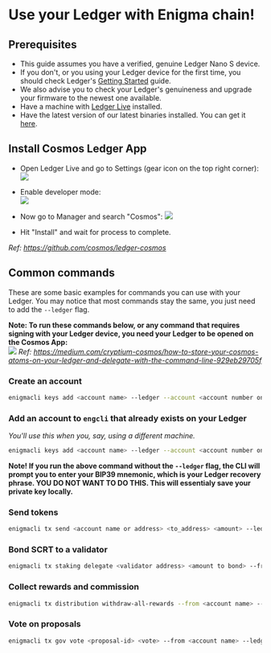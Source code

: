 # Use your Ledger with Enigma chain!

## Prerequisites
* This guide assumes you have a verified, genuine Ledger Nano S device.
* If you don't, or you using your Ledger device for the first time, you should check Ledger's [Getting Started](https://support.ledger.com/hc/en-us/sections/360001415213-Getting-started) guide.
* We also advise you to check your Ledger's genuineness and upgrade your firmware to the newest one available.
* Have a machine with [Ledger Live](https://www.ledger.com/ledger-live) installed.
* Have the latest version of our latest binaries installed. You can get it [here](https://github.com/enigmampc/enigmachain/releases).

## Install Cosmos Ledger App

* Open Ledger Live and go to Settings (gear icon on the top right corner):
![](https://raw.githubusercontent.com/cosmos/ledger-cosmos/master/docs/img/cosmos_app1.png)

* Enable developer mode:                           
![](https://raw.githubusercontent.com/cosmos/ledger-cosmos/master/docs/img/cosmos_app2.png)

* Now go to Manager and search "Cosmos":
![](https://raw.githubusercontent.com/cosmos/ledger-cosmos/master/docs/img/cosmos_app3.png)

* Hit "Install" and wait for process to complete.

*Ref: https://github.com/cosmos/ledger-cosmos*

## Common commands

These are some basic examples for commands you can use with your Ledger. You may notice that most commands stay the same, you just need to add the `--ledger` flag.                      

**Note: To run these commands below, or any command that requires signing with your Ledger device, you need your Ledger to be opened on the Cosmos App:**                                                  
![](https://miro.medium.com/max/1536/1*Xfi5_ScAiFn6rr9YBjgFFw.jpeg)
*Ref: https://medium.com/cryptium-cosmos/how-to-store-your-cosmos-atoms-on-your-ledger-and-delegate-with-the-command-line-929eb29705f*

### Create an account

```bash
enigmacli keys add <account name> --ledger --account <account number on your Ledger>
```

### Add an account to `engcli` that already exists on your Ledger
*You'll use this when you, say, using a different machine.*

```bash
enigmacli keys add <account name> --ledger --account <account number on your Ledger> --recover
```

**Note! If you run the above command without the `--ledger` flag, the CLI will prompt you to enter your BIP39 mnemonic, which is your Ledger recovery phrase. YOU DO NOT WANT TO DO THIS. This will essentialy save your private key locally.**

### Send tokens

```bash
enigmacli tx send <account name or address> <to_address> <amount> --ledger
```

### Bond SCRT to a validator

```bash
enigmacli tx staking delegate <validator address> <amount to bond> --from <account key> --gas auto --gas-prices <gasPrice> --ledger
```

### Collect rewards and commission

```bash
enigmacli tx distribution withdraw-all-rewards --from <account name> --gas auto --commission --ledger
```

### Vote on proposals

```bash
enigmacli tx gov vote <proposal-id> <vote> --from <account name> --ledger
```